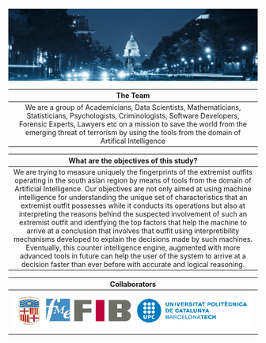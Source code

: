 ![useful image](/images/Government_1_b.jpg)

| The Team |
|:-----------:|
|We are a group of Academicians, Data Scientists, Mathematicians, Statisticians, Psychologists, Criminologists, Software Developers, Forensic Experts, Lawyers etc on a mission to save the world from the emerging threat of terrorism by using the tools from the domain of Artifical Intelligence|

| What are the objectives of this study? |
|:-----------:|
|We are trying to measure uniquely the fingerprints of the extremist outfits operating in the south asian region by means of tools from the domain of Artificial Intelligence. Our objectives are not only aimed at using machine intelligence for understanding the unique set of characteristics that an extremist outfit possesses while it conducts its operations but also at interpreting the reasons behind the suspected involvement of such an extremist outfit and identfying the top factors that help the machine to arrive at a conclusion that involves that outfit using interpretibility mechanisms developed to explain the decisions made by such machines. Eventually, this counter intelligence engine, augmented with more advanced tools in future can help the user of the system to arrive at a decision faster than ever before with accurate and logical reasoning.|


| Collaborators |
|:-----------:|
|![](images/collaborators.png)|
